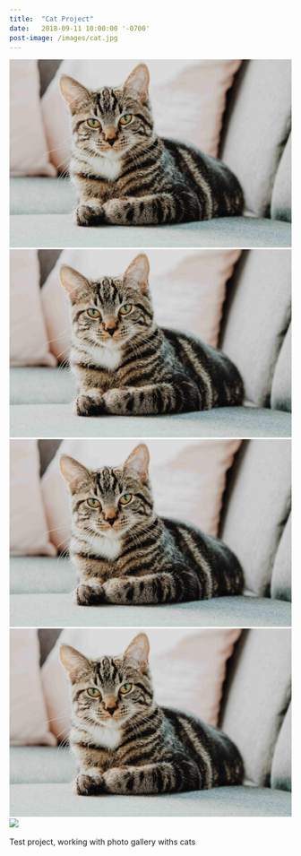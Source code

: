 ```yaml
---
title:  "Cat Project"
date:   2018-09-11 10:00:00 '-0700'
post-image: /images/cat.jpg
---
```


<div id="lightgallery">
    <a href="/images/cat.jpg" data-sub-html="1st cat" class="img-ctn large-image">
        <div class="img-wrap">
            <img src="/images/cat.jpg">
            <i class="fas fa-search"></i>
        </div>
    </a>
    <a href="/images/cat.jpg" data-sub-html="2nd cat" class="img-ctn">
        <div class="img-wrap">
            <img src="/images/cat.jpg">
            <i class="fas fa-search"></i>
        </div>
    </a>
    <a href="/images/cat.jpg" data-sub-html="3rd cat" class="img-ctn">
        <div class="img-wrap">
            <img src="/images/cat.jpg">
            <i class="fas fa-search"></i>
        </div>
    </a>
    <a href="/images/cat.jpg" data-sub-html="4th cat" class="img-ctn">
        <div class="img-wrap">
            <img src="/images/cat.jpg">
            <i class="fas fa-search"></i>
        </div>
    </a>
    <a href="https://www.youtube.com/watch?v=7z9KPTI5ixI" data-poster="https://img.youtube.com/vi/7z9KPTI5ixI/0.jpg" data-sub-html="<h3>Cat sledding</h3>" class="img-ctn">
        <div class="img-wrap">
            <img src="https://img.youtube.com/vi/7z9KPTI5ixI/0.jpg">
            <i class="fas fa-play"></i>
        </div>
    </a>
</div>

Test project, working with photo gallery withs cats

